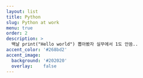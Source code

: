 ```yaml
---
layout: list
title: Python
slug: Python at work
menu: true
order: 2
description: >
  백날 print("Hello world") 뽑아봤자 실무에서 1도 안씀..
accent_color: '#268bd2'
accent_image:
  background: '#202020'
  overlay:    false
---
```

